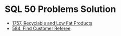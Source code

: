 # SQL 50 Problems Solution

- [1757. Recyclable and Low Fat Products](./1757_Recyclable_and_Low_Fat_Products)
- [584. Find Customer Referee](./584_Find_Customer_Referee)